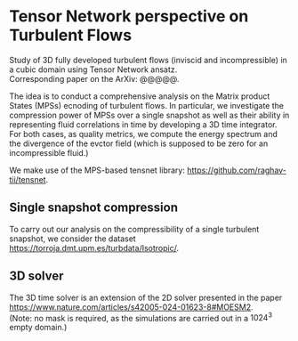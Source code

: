 # Tensor Network perspective on Turbulent Flows
Study of 3D fully developed turbulent flows (inviscid and incompressible) in a cubic domain using Tensor Network ansatz.\
Corresponding paper on the ArXiv: @@@@@.

The idea is to conduct a comprehensive analysis on the Matrix product States (MPSs) ecnoding of turbulent flows.
In particular, we investigate the compression power of MPSs over a single snapshot as well as their ability in representing fluid correlations in time by developing a 3D time integrator.
For both cases, as quality metrics, we compute the energy spectrum and the divergence of the evctor field (which is supposed to be zero for an incompressible fluid.)

We make use of the MPS-based tensnet library: https://github.com/raghav-tii/tensnet.

## Single snapshot compression
To carry out our analysis on the compressibility of a single turbulent snapshot, we consider the dataset https://torroja.dmt.upm.es/turbdata/Isotropic/.

## 3D solver
The 3D time solver is an extension of the 2D solver presented in the paper https://www.nature.com/articles/s42005-024-01623-8#MOESM2. \
(Note: no mask is required, as the simulations are carried out in a $1024^3$ empty domain.)
